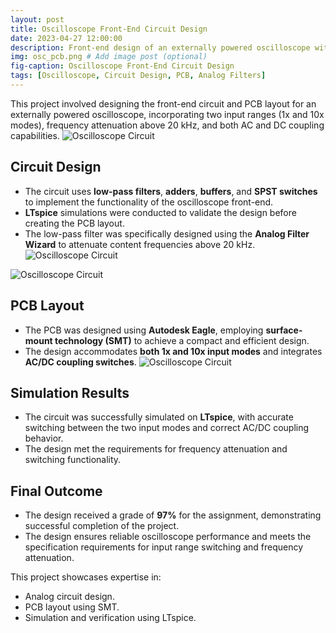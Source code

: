 ```yaml
---
layout: post
title: Oscilloscope Front-End Circuit Design
date: 2023-04-27 12:00:00
description: Front-end design of an externally powered oscilloscope with 1x and 10x input modes, frequency attenuation, and AC/DC coupling.
img: osc_pcb.png # Add image post (optional)
fig-caption: Oscilloscope Front-End Circuit Design
tags: [Oscilloscope, Circuit Design, PCB, Analog Filters]
---
```


This project involved designing the front-end circuit and PCB layout for an externally powered oscilloscope, incorporating two input ranges (1x and 10x modes), frequency attenuation above 20 kHz, and both AC and DC coupling capabilities.
![Oscilloscope Circuit]({{site.baseurl}}/assets/img/osc_diagram.png)

## Circuit Design
- The circuit uses **low-pass filters**, **adders**, **buffers**, and **SPST switches** to implement the functionality of the oscilloscope front-end.
- **LTspice** simulations were conducted to validate the design before creating the PCB layout.
- The low-pass filter was specifically designed using the **Analog Filter Wizard** to attenuate content frequencies above 20 kHz.
![Oscilloscope Circuit]({{site.baseurl}}/assets/img/osc_path.png)

![Oscilloscope Circuit]({{site.baseurl}}/assets/img/osc_ltspice.png)


## PCB Layout
- The PCB was designed using **Autodesk Eagle**, employing **surface-mount technology (SMT)** to achieve a compact and efficient design.
- The design accommodates **both 1x and 10x input modes** and integrates **AC/DC coupling switches**.
![Oscilloscope Circuit]({{site.baseurl}}/assets/img/osc_pcb.png)

## Simulation Results
- The circuit was successfully simulated on **LTspice**, with accurate switching between the two input modes and correct AC/DC coupling behavior.
- The design met the requirements for frequency attenuation and switching functionality.

## Final Outcome
- The design received a grade of **97%** for the assignment, demonstrating successful completion of the project.
- The design ensures reliable oscilloscope performance and meets the specification requirements for input range switching and frequency attenuation.


This project showcases expertise in:
- Analog circuit design.
- PCB layout using SMT.
- Simulation and verification using LTspice.

